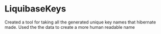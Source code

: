 # LiquibaseKeys

Created a tool for taking all the generated unique key names that hibernate made. Used the the data to create a more human readable name
